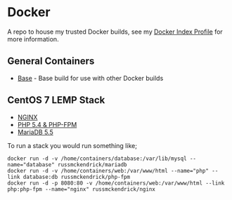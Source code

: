 Docker
=============

A repo to house my trusted Docker builds, see my [Docker Index Profile](https://index.docker.io/u/russmckendrick/) for more information.

## General Containers

- [Base](https://registry.hub.docker.com/u/russmckendrick/base/) - Base build for use with other Docker builds


## CentOS 7 LEMP Stack

- [NGINX](https://registry.hub.docker.com/u/russmckendrick/nginx/)
- [PHP 5.4 & PHP-FPM](https://registry.hub.docker.com/u/russmckendrick/php-fpm/)
- [MariaDB 5.5](https://registry.hub.docker.com/u/russmckendrick/mariadb/)

To run a stack you would run something like;

```
docker run -d -v /home/containers/database:/var/lib/mysql --name="database" russmckendrick/mariadb
docker run -d -v /home/containers/web:/var/www/html --name="php" --link database:db russmckendrick/php-fpm
docker run -d -p 8080:80 -v /home/containers/web:/var/www/html --link php:php-fpm --name="nginx" russmckendrick/nginx
```

<script type="text/javascript" src="https://asciinema.org/a/11731.js" id="asciicast-11731" async></script>